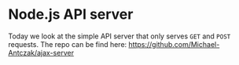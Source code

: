 # Node.js API server
Today we look at the simple API server that only serves `GET` and `POST` requests. The repo can be find here: 
https://github.com/Michael-Antczak/ajax-server
